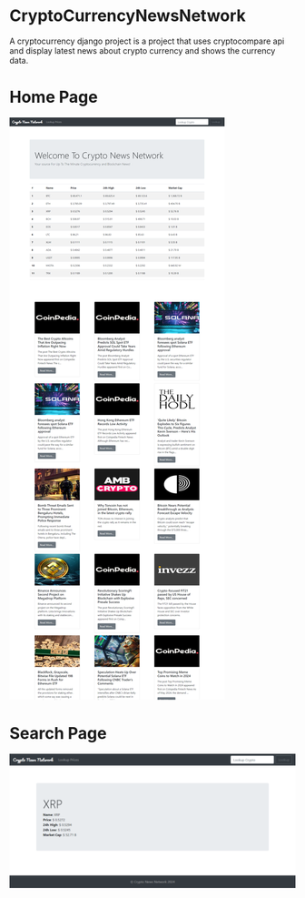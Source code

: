 # CryptoCurrencyNewsNetwork
A cryptocurrency django project is a project that uses cryptocompare api and display latest news about crypto currency and shows the currency data.

# Home Page
![alt text](crypto_1.png)

# Search Page
![alt text](crypto_2.png)